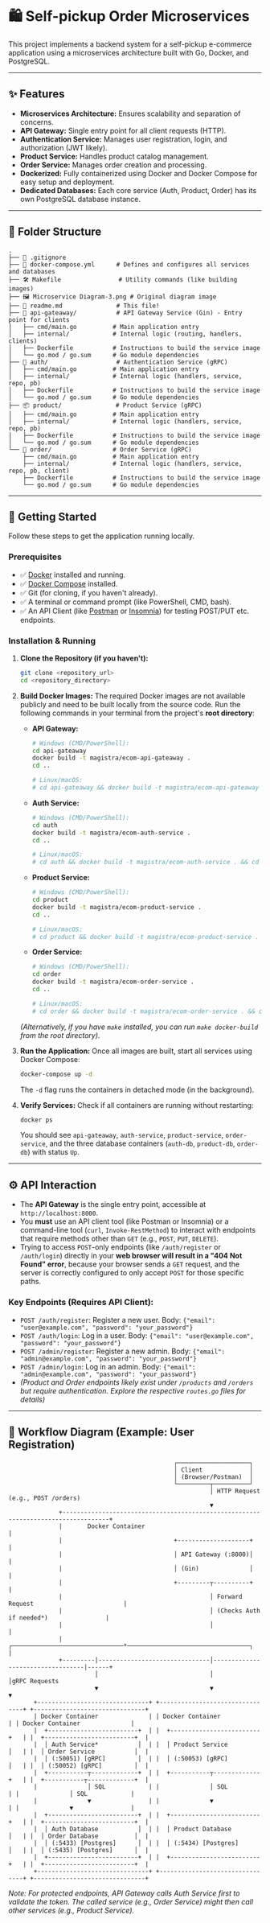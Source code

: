 # 🛍️ Self-pickup Order Microservices

This project implements a backend system for a self-pickup e-commerce application using a microservices architecture built with Go, Docker, and PostgreSQL.

---

## ✨ Features

*   **Microservices Architecture:** Ensures scalability and separation of concerns.
*   **API Gateway:** Single entry point for all client requests (HTTP).
*   **Authentication Service:** Manages user registration, login, and authorization (JWT likely).
*   **Product Service:** Handles product catalog management.
*   **Order Service:** Manages order creation and processing.
*   **Dockerized:** Fully containerized using Docker and Docker Compose for easy setup and deployment.
*   **Dedicated Databases:** Each core service (Auth, Product, Order) has its own PostgreSQL database instance.

---

## 📂 Folder Structure

```
.
├── 📄 .gitignore
├── 🐳 docker-compose.yml      # Defines and configures all services and databases
├── 🛠️ Makefile                # Utility commands (like building images)
├── 🖼️ Microservice Diagram-3.png # Original diagram image
├── 📝 readme.md               # This file!
├── 🚪 api-gateaway/           # API Gateway Service (Gin) - Entry point for clients
│   ├── cmd/main.go          # Main application entry
│   ├── internal/            # Internal logic (routing, handlers, clients)
│   ├── Dockerfile           # Instructions to build the service image
│   └── go.mod / go.sum      # Go module dependencies
├── 🔑 auth/                   # Authentication Service (gRPC)
│   ├── cmd/main.go          # Main application entry
│   ├── internal/            # Internal logic (handlers, service, repo, pb)
│   ├── Dockerfile           # Instructions to build the service image
│   └── go.mod / go.sum      # Go module dependencies
├── 📦 product/               # Product Service (gRPC)
│   ├── cmd/main.go          # Main application entry
│   ├── internal/            # Internal logic (handlers, service, repo, pb)
│   ├── Dockerfile           # Instructions to build the service image
│   └── go.mod / go.sum      # Go module dependencies
└── 🛒 order/                 # Order Service (gRPC)
    ├── cmd/main.go          # Main application entry
    ├── internal/            # Internal logic (handlers, service, repo, pb, client)
    ├── Dockerfile           # Instructions to build the service image
    └── go.mod / go.sum      # Go module dependencies
```

---

## 🚀 Getting Started

Follow these steps to get the application running locally.

### Prerequisites

*   ✅ [Docker](https://docs.docker.com/get-docker/) installed and running.
*   ✅ [Docker Compose](https://docs.docker.com/compose/install/) installed.
*   ✅ Git (for cloning, if you haven't already).
*   ✅ A terminal or command prompt (like PowerShell, CMD, bash).
*   ✅ An API Client (like [Postman](https://www.postman.com/) or [Insomnia](https://insomnia.rest/)) for testing POST/PUT etc. endpoints.

### Installation & Running

1.  **Clone the Repository (if you haven't):**
    ```bash
    git clone <repository_url>
    cd <repository_directory>
    ```

2.  **Build Docker Images:**
    The required Docker images are not available publicly and need to be built locally from the source code. Run the following commands in your terminal from the project's **root directory**:

    *   **API Gateway:**
        ```bash
        # Windows (CMD/PowerShell):
        cd api-gateaway
        docker build -t magistra/ecom-api-gateaway .
        cd ..

        # Linux/macOS:
        # cd api-gateaway && docker build -t magistra/ecom-api-gateaway . && cd .. 
        ```
    *   **Auth Service:**
        ```bash
        # Windows (CMD/PowerShell):
        cd auth
        docker build -t magistra/ecom-auth-service .
        cd ..

        # Linux/macOS:
        # cd auth && docker build -t magistra/ecom-auth-service . && cd ..
        ```
    *   **Product Service:**
        ```bash
        # Windows (CMD/PowerShell):
        cd product
        docker build -t magistra/ecom-product-service .
        cd ..

        # Linux/macOS:
        # cd product && docker build -t magistra/ecom-product-service . && cd ..
        ```
    *   **Order Service:**
        ```bash
        # Windows (CMD/PowerShell):
        cd order
        docker build -t magistra/ecom-order-service .
        cd ..

        # Linux/macOS:
        # cd order && docker build -t magistra/ecom-order-service . && cd ..
        ```
    *(Alternatively, if you have `make` installed, you can run `make docker-build` from the root directory).*

3.  **Run the Application:**
    Once all images are built, start all services using Docker Compose:
    ```bash
    docker-compose up -d
    ```
    The `-d` flag runs the containers in detached mode (in the background).

4.  **Verify Services:**
    Check if all containers are running without restarting:
    ```bash
    docker ps
    ```
    You should see `api-gateaway`, `auth-service`, `product-service`, `order-service`, and the three database containers (`auth-db`, `product-db`, `order-db`) with status `Up`.

---

## ⚙️ API Interaction

*   The **API Gateway** is the single entry point, accessible at `http://localhost:8000`.
*   You **must** use an API client tool (like Postman or Insomnia) or a command-line tool (`curl`, `Invoke-RestMethod`) to interact with endpoints that require methods other than `GET` (e.g., `POST`, `PUT`, `DELETE`).
*   Trying to access `POST`-only endpoints (like `/auth/register` or `/auth/login`) directly in your **web browser will result in a "404 Not Found" error**, because your browser sends a `GET` request, and the server is correctly configured to only accept `POST` for those specific paths.

### Key Endpoints (Requires API Client):

*   `POST /auth/register`: Register a new user. Body: `{"email": "user@example.com", "password": "your_password"}`
*   `POST /auth/login`: Log in a user. Body: `{"email": "user@example.com", "password": "your_password"}`
*   `POST /admin/register`: Register a new admin. Body: `{"email": "admin@example.com", "password": "your_password"}`
*   `POST /admin/login`: Log in an admin. Body: `{"email": "admin@example.com", "password": "your_password"}`
*   *(Product and Order endpoints likely exist under `/products` and `/orders` but require authentication. Explore the respective `routes.go` files for details)*

---

## 🌊 Workflow Diagram (Example: User Registration)

```
                                              ┌────────────────────┐
                                              │ Client             │
                                              │ (Browser/Postman)  │
                                              └─────────┬──────────┘
                                                        │ HTTP Request (e.g., POST /orders)
                                                        ▼
              +-----------------------------------------------------------------------------------+
              |       Docker Container                                                            |
              |                               +--------------------+                              |
              |                               │ API Gateway (:8000)│                              |
              |                               │ (Gin)              │                              |
              |                               +---------┬----------+                              |
              |                                         │ Forward Request                         |
              |                                         │ (Checks Auth if needed*)                |
              |                                         │                                         |
              |         ┌───────────────────────────────*──────────────────────────────────┐      |
              +---------|-------------------------------│----------------------------------|------+
                        │                               │                                  │gRPC Requests
                        ▼                               ▼                                  ▼
       +-------------------------------+ +--------------------------------+ +-------------------------------+
       | Docker Container              | | Docker Container               | | Docker Container              |
       |  +-------------------------+  | |  +-------------------------+   | |  +-------------------------+  |
       |  │ Auth Service*           │  | |  │ Product Service         │   | |  │ Order Service           │  |
       |  │ (:50051) [gRPC]         │  | |  │ (:50053) [gRPC]         │   | |  │ (:50052) [gRPC]         │  |
       |  +-----------┬-------------+  | |  +-----------┬-------------+   | |  +-----------┬-------------+  |
       |              │ SQL            | |              │ SQL             | |              │ SQL            |
       |              ▼                | |              ▼                 | |              ▼                |
       |  +-------------------------+  | |  +-------------------------+   | |  +-------------------------+  |
       |  │ Auth Database           │  | |  │ Product Database        │   | |  │ Order Database          │  |
       |  │ (:5433) [Postgres]      │  | |  │ (:5434) [Postgres]      │   | |  │ (:5435) [Postgres]      │  |
       |  +-------------------------+  | |  +-------------------------+   | |  +-------------------------+  |
       +-------------------------------+ +--------------------------------+ +-------------------------------+

```
*Note: For protected endpoints, API Gateway calls Auth Service first to validate the token.
 The called service (e.g., Order Service) might then call other services (e.g., Product Service).*
